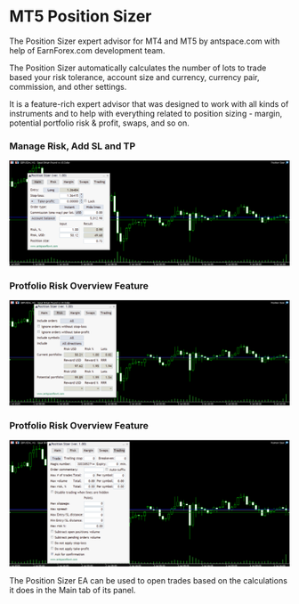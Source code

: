 # MT5 Position Sizer

The Position Sizer expert advisor for MT4 and MT5 by antspace.com with help of EarnForex.com development team.

The Position Sizer automatically calculates the number of lots to trade based your risk tolerance, account size and currency, currency pair, commission, and other settings.

It is a feature-rich expert advisor that was designed to work with all kinds of instruments and to help with everything related to position sizing - margin, potential portfolio risk & profit, swaps, and so on.

### Manage Risk, Add SL and TP

![The Position Sizer](https://github.com/Amaljeevs/MetaTraderPositionSizer/blob/main/Images/positionsizer-main.png)

### Protfolio Risk Overview Feature

![The Position Sizer Risk overview](https://github.com/Amaljeevs/MetaTraderPositionSizer/blob/main/Images/positionsizer-risk-overview.png)

### Protfolio Risk Overview Feature

![The Position Sizer Risk overview](https://github.com/Amaljeevs/MetaTraderPositionSizer/blob/main/Images/positionsizer-trade-execution.png)


The Position Sizer EA can be used to open trades based on the calculations it does in the Main tab of its panel.


